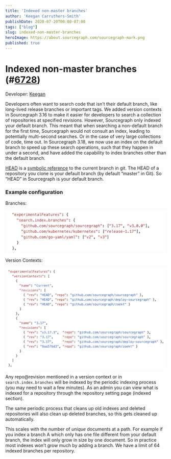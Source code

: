 ```yaml
---
title: 'Indexed non-master branches'
author: 'Keegan Carruthers-Smith'
publishDate: 2020-07-20T00:00-07:00
tags: ["blog"]
slug: indexed-non-master-branches
heroImage: https://about.sourcegraph.com/sourcegraph-mark.png
published: true
---
```


# Indexed non-master branches (#[6728](https://github.com/sourcegraph/sourcegraph/issues/6728))

Developer: [Keegan](https://github.com/keegancsmith)

Developers often want to search code that isn’t their default branch, like long-lived release branches or important tags. We added version contexts in Sourcegraph 3.16  to make it easier for developers to search a collection of repositories at specified revisions. However, Sourcegraph only indexed your default branch. This meant that when searching a non-default branch for the first time, Sourcegraph would not consult an index, leading to potentially multi-second searches. Or in the case of very large collections of code, time out. In Sourcegraph 3.18, we now use an index on the default branch to speed up these search operations, such that they happen in under a second, and have added the capability to index branches other than the default branch.

[HEAD](https://git-scm.com/docs/gitglossary#Documentation/gitglossary.txt-aiddefHEADaHEAD) is a [symbolic reference](https://git-scm.com/docs/gitglossary#Documentation/gitglossary.txt-aiddefsymrefasymref) to the current branch in git. The HEAD of a repository you clone is your default branch (by default “master” in Git). So “HEAD” in Sourcegraph is your default branch.


### Example configuration

Branches:

![Example configuration for branches](images/expfeatures1.png "Example configuration for branches")


Version Contexts:

![Example configuration for version contexts](images/expfeatures2.png "Example configuration for branches")


Any repo@revision mentioned in a version context or in `search.index.branches` will be indexed by the periodic indexing process (you may need to wait a few minutes). As an admin you can view what is indexed for a repository through the repository setting page (indexed section).

The same periodic process that cleans up old indexes and deleted repositories will also clean up deleted branches, so this gets cleaned up automatically.

This scales with the number of _unique_ documents at a path. For example if you index a branch A which only has one file different from your default branch, the index will only grow in size by one document. So in practice most indexes won’t grow much by adding a branch. We have a limit of 64 indexed branches per repository.
